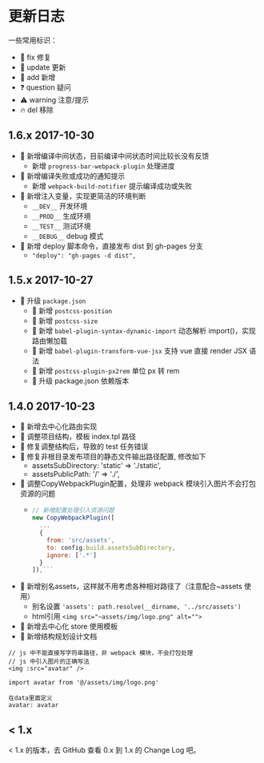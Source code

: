 # 更新日志

一些常用标识：

- 🐞 fix 修复
- 🔄 update 更新
- 🔑 add 新增
- ❓ question 疑问
- ⚠️ warning 注意/提示
- 🔥 del 移除

## 1.6.x 2017-10-30

- 🔑 新增编译中间状态，目前编译中间状态时间比较长没有反馈
  - 新增 `progress-bar-webpack-plugin` 处理进度
- 🔑 新增编译失败或成功的通知提示
  - 新增 `webpack-build-notifier` 提示编译成功或失败
- 🔑 新增注入变量，实现更简洁的环境判断
  - `__DEV__`  开发环境
  - `__PROD__` 生成环境
  - `__TEST__` 测试环境
  - `__DEBUG__` debug 模式
- 🔑 新增 deploy 脚本命令，直接发布 dist 到 gh-pages 分支
  - `"deploy": "gh-pages -d dist",`

## 1.5.x 2017-10-27

- 🔄 升级 `package.json`
  - 🔑 新增 `postcss-position`
  - 🔑 新增 `postcss-size`
  - 🔑 新增 `babel-plugin-syntax-dynamic-import` 动态解析 import()，实现路由懒加载
  - 🔑 新增 `babel-plugin-transform-vue-jsx` 支持 vue 直接 render JSX 语法
  - 🔑 新增 `postcss-plugin-px2rem` 单位 px 转 rem
  - 🔄 升级 package.json 依赖版本

## 1.4.0 2017-10-23

- 🔑 新增去中心化路由实现
- 🔄 调整项目结构，模板 index.tpl 路径
- 🐞 修复调整结构后，导致的 test 任务错误
- 🐞 修复非根目录发布项目的静态文件输出路径配置, 修改如下
  - assetsSubDirectory: 'static' => './static',
  - assetsPublicPath: '/' => './',
- 🔄 调整CopyWebpackPlugin配置，处理非 webpack 模块引入图片不会打包资源的问题
  - ```js
    // 新增配置处理引入资源问题
    new CopyWebpackPlugin([
      ...
      {
        from: 'src/assets',
        to: config.build.assetsSubDirectory,
        ignore: ['.*']
      }
    ]),```
- 🔑 新增别名assets，这样就不用考虑各种相对路径了（注意配合~assets 使用）
  - 别名设置 `'assets': path.resolve(__dirname, '../src/assets')`
  - html引用 `<img src="~assets/img/logo.png" alt="">`
- 🔑 新增去中心化 store 使用模板
- 🔑 新增结构规划设计文档

```vue
// js 中不能直接写字符串路径，非 webpack 模块，不会打包处理
// js 中引入图片的正确写法
<img :src="avatar" />

import avatar from '@/assets/img/logo.png'

在data里面定义
avatar: avatar
```

## < 1.x

< 1.x 的版本，去 GitHub 查看 0.x 到 1.x 的 Change Log 吧。
